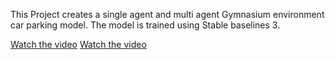 This Project creates a single agent and multi agent Gymnasium environment car parking model.
The model is trained using Stable baselines 3.

[Watch the video](https://drive.google.com/file/d/1ZEC31Q_osJBH8N66_IJvoqgwDQCPwdRQ/view?usp=drive_link)
[Watch the video](https://drive.google.com/file/d/1Enr08VNo1a_VH1RJSQcHIShSjtK3TKfL/view?usp=drive_link)